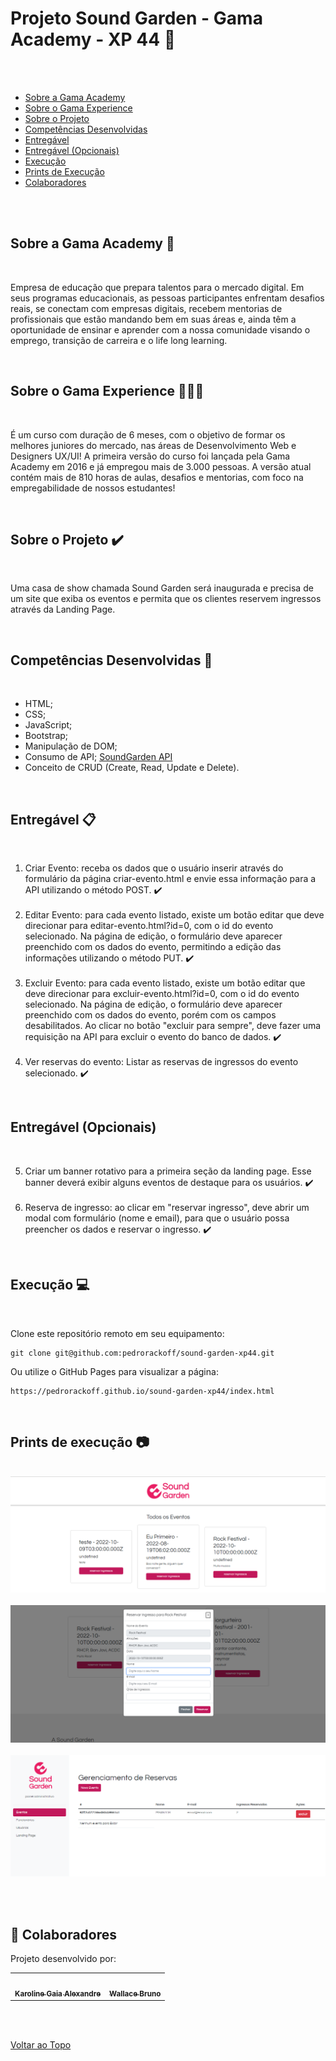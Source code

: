 <a id='ancora'></a>
# Projeto Sound Garden - Gama Academy - XP 44 🚀

<br><br>

- [Sobre a Gama Academy](#ancora1) <br>
- [Sobre o Gama Experience](#ancora2) <br>
- [Sobre o Projeto](#ancora3) <br>
- [Competências Desenvolvidas](#ancora4) <br>
- [Entregável](#ancora5) <br>
- [Entregável (Opcionais)](#ancora6) <br>
- [Execução](#ancora7) <br>
- [Prints de Execução](#ancora8) <br>
- [Colaboradores](#ancora9)

<br><br>


<a id="ancora1"></a>
## Sobre a Gama Academy 🏫

<br>

Empresa de educação que prepara talentos para o mercado digital. Em seus programas educacionais, as pessoas participantes enfrentam desafios reais, se conectam com empresas digitais, recebem mentorias de profissionais que estão mandando bem em suas áreas e, ainda têm a oportunidade de ensinar e aprender com a nossa comunidade visando o emprego, transição de carreira e o life long learning.

<br>

<a id="ancora2"></a>
## Sobre o Gama Experience 👨🏽‍💻

<br>

É um curso com duração de 6 meses, com o objetivo de formar os melhores juniores do mercado, nas áreas de Desenvolvimento Web e Designers UX/UI! A primeira versão do curso foi lançada pela Gama Academy em 2016 e já empregou mais de 3.000 pessoas.  A versão atual contém mais de 810 horas de aulas, desafios e mentorias, com foco na  empregabilidade de nossos estudantes!

<br>

<a id="ancora3"></a>
## Sobre o Projeto ✔️

<br>

Uma casa de show chamada Sound Garden será inaugurada e precisa de um site que exiba os eventos e permita que os clientes reservem ingressos através da Landing Page.

<br>

<a id="ancora4"></a>
## Competências Desenvolvidas 📝

<br>

* HTML;
* CSS;
* JavaScript;
* Bootstrap;
* Manipulação de DOM;
* Consumo de API; [SoundGarden API](https://documenter.getpostman.com/view/3028053/UVsTp2LC)
* Conceito de CRUD (Create, Read, Update e Delete).

<br>

<a id="ancora5"></a>
## Entregável 📋

<br>

1. Criar Evento: receba os dados que o usuário inserir através do formulário da página criar-evento.html e envie essa informação para a API utilizando o método POST. ✔️
<br><br>
2. Editar Evento: para cada evento listado, existe um botão editar que deve direcionar para editar-evento.html?id=0, com o id do evento selecionado. Na página de edição, o formulário deve aparecer preenchido com os dados do evento, permitindo a edição das informações utilizando o método PUT. ✔️
<br><br>
3. Excluir Evento: para cada evento listado, existe um botão editar que deve direcionar para excluir-evento.html?id=0, com o id do evento selecionado. Na página de edição, o formulário deve aparecer preenchido com os dados do evento, porém com os campos desabilitados. Ao clicar no botão "excluir para sempre", deve fazer uma requisição na API para excluir o evento do banco de dados. ✔️
<br><br>
4. Ver reservas do evento: Listar as reservas de ingressos do evento selecionado. ✔️

<br>

<a id="ancora6"></a>
## Entregável (Opcionais)

<br>

5. Criar um banner rotativo para a primeira seção da landing page. Esse banner deverá exibir alguns eventos de destaque para os usuários. ✔️
<br><br>
6. Reserva de ingresso: ao clicar em "reservar ingresso", deve abrir um modal com formulário (nome e email), para que o usuário possa preencher os dados e reservar o ingresso. ✔️

<br>

<a id="ancora7"></a>
## Execução 💻

<br>

Clone este repositório remoto em seu equipamento:
```
git clone git@github.com:pedrorackoff/sound-garden-xp44.git
```
Ou utilize o GitHub Pages para visualizar a página:
```
https://pedrorackoff.github.io/sound-garden-xp44/index.html
```

<br>

<a id="ancora8"></a>
## Prints de execução 📷

<br>

<center><img src="./img\print-01.png"></center>

<br>

<center><img src="./img/print-02.png"></center>

<br>

<center><img src="./img/print-03.png"></center>

<br><br>

<a id="ancora9"></a>
## 🤝 Colaboradores

Projeto desenvolvido por:

<table>
  <tr>
    <td align="center">
      <a href="https://www.linkedin.com/in/karoline-gaia-alexandre-919b31120">
        <img src="https://avatars.githubusercontent.com/u/108437963?v=4" width="100px;" alt=""/><br>
        <sub>
          <b>Karoline Gaia Alexandre</b>
        </sub>
      </a>
    </td>
    <td align="center">
      <a href="https://www.linkedin.com/in/wallace-bruno-717981150">
        <img src="https://media-exp1.licdn.com/dms/image/D4D35AQFka8BRFJC12g/profile-framedphoto-shrink_800_800/0/1659065858978?e=1661518800&v=beta&t=YDvj77l_0kM-dX9HfhPQKzvEwRqx4-GURmaJu2pIZ2o" width="100px;" alt=""/><br>
        <sub>
          <b>Wallace Bruno</b>
        </sub>
      </a>
  </tr>
</table>

<br><br>

[Voltar ao Topo](#ancora)